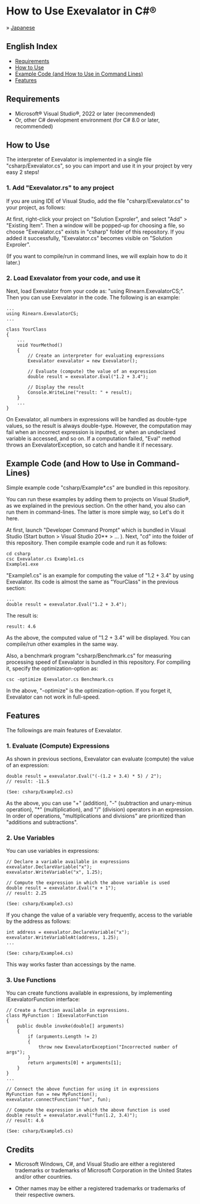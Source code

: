 # How to Use Exevalator in C#&reg;

&raquo; [Japanese](./README_JAPANESE.md)


## English Index
- <a href="#requirements">Requirements</a>
- <a href="#how-to-use">How to Use</a>
- <a href="#example-code">Example Code (and How to Use in Command Lines)</a>
- <a href="#features">Features</a>




<a id="requirements"></a>
## Requirements

* Microsoft&reg; Visual Studio&reg;, 2022 or later (recommended)
* Or, other C# development environment (for C# 8.0 or later, recommended)



<a id="how-to-use"></a>
## How to Use

The interpreter of Exevalator is implemented in a single file "csharp/Exevalator.cs", so you can import and use it in your project by very easy 2 steps!

### 1. Add "Exevalator.rs" to any project

If you are using IDE of Visual Studio, add the file "csharp/Exevalator.cs" to your project, as follows:

At first, right-click your project on "Solution Exproler", and select "Add" > "Existing Item". Then a window will be popped-up for choosing a file, so choose "Exevalator.cs" exists in "csharp" folder of this repository. If you added it successfully, "Exevalator.cs" becomes visible on "Solution Exproler".

(If you want to compile/run in command lines, we will explain how to do it later.)


### 2. Load Exevalator from your code, and use it

Next, load Exevalator from your code as: "using Rinearn.ExevalatorCS;". Then you can use Exevalator in the code. The following is an example:

	...
	using Rinearn.ExevalatorCS;
	...

	class YourClass
	{
		...
		void YourMethod() 
		{	
			// Create an interpreter for evaluating expressions
			Exevalator exevalator = new Exevalator();

			// Evaluate (compute) the value of an expression
			double result = exevalator.Eval("1.2 + 3.4");
			
			// Display the result
			Console.WriteLine("result: " + result);
		}
		...
	}

On Exevalator, all numbers in expressions will be handled as double-type values, so the result is always double-type.
However, the computation may fail when an incorrect expression is inputted, or when an undeclared variable is accessed, and so on. If a computation failed, "Eval" method throws an ExevalatorException, so catch and handle it if necessary.

<a id="example-code"></a>
## Example Code (and How to Use in Command-Lines)

Simple example code "csharp/Example*.cs" are bundled in this repository.

You can run these examples by adding them to projects on Visual Studio®, as we explained in the previous section.
On the other hand, you also can run them in command-lines. The latter is more simple way, so Let's do it here.

At first, launch "Developer Command Prompt" which is bundled in Visual Studio (Start button > Visual Studio 20** > ... ). Next, "cd" into the folder of this repository. Then compile example code and run it as follows:

	cd csharp
	csc Exevalator.cs Example1.cs
	Example1.exe

"Example1.cs" is an example for computing the value of "1.2 + 3.4" by using Exevalator. Its code is almost the same as "YourClass" in the previous section:

	...
	double result = exevalator.Eval("1.2 + 3.4");


The result is:

	result: 4.6

As the above, the computed value of "1.2 + 3.4" will be displayed. You can compile/run other examples in the same way.

Also, a benchmark program "csharp/Benchmark.cs" for measuring processing speed of Exevalator is bundled in this repository. For compiling it, specify the optimization-option as:

	csc -optimize Exevalator.cs Benchmark.cs

In the above, "-optimize" is the optimization-option. If you forget it, Exevalator can not work in full-speed.



<a id="features"></a>
## Features

The followings are main features of Exevalator.

### 1. Evaluate (Compute) Expressions

As shown in previous sections, Exevalator can evaluate (compute) the value of an expression:

	double result = exevalator.Eval("(-(1.2 + 3.4) * 5) / 2");
	// result: -11.5

	(See: csharp/Example2.cs)

As the above, you can use "+" (addition), "-" (subtraction and unary-minus operation), "\*" (multiplication), and "/" (division) operators in an expression. In order of operations, "multiplications and divisions" are prioritized than "additions and subtractions".


### 2. Use Variables

You can use variables in expressions:

	// Declare a variable available in expressions
	exevalator.DeclareVariable("x");
	exevalator.WriteVariable("x", 1.25);
	
	// Compute the expression in which the above variable is used
	double result = exevalator.Eval("x + 1");
	// result: 2.25

	(See: csharp/Example3.cs)

If you change the value of a variable very frequently, access to the variable by the address as follows:

	int address = exevalator.DeclareVariable("x");
	exevalator.WriteVariableAt(address, 1.25);
	...

	(See: csharp/Example4.cs)

This way works faster than accessings by the name.

### 3. Use Functions

You can create functions available in expressions, by implementing IExevalatorFunction interface:

	// Create a function available in expressions.
	class MyFunction : IExevalatorFunction
	{
		public double invoke(double[] arguments)
		{
			if (arguments.Length != 2)
			{
				throw new ExevalatorException("Incorrected number of args");
			}
			return arguments[0] + arguments[1];
		}
	}
	...

	// Connect the above function for using it in expressions
	MyFunction fun = new MyFunction();
	exevalator.connectFunction("fun", fun);

	// Compute the expression in which the above function is used
	double result = exevalator.eval("fun(1.2, 3.4)");
	// result: 4.6

	(See: csharp/Example5.cs)



<a id="credits"></a>
## Credits

- Microsoft Windows, C#, and Visual Studio are either a registered trademarks or trademarks of Microsoft Corporation in the United States and/or other countries.

- Other names may be either a registered trademarks or trademarks of their respective owners. 


